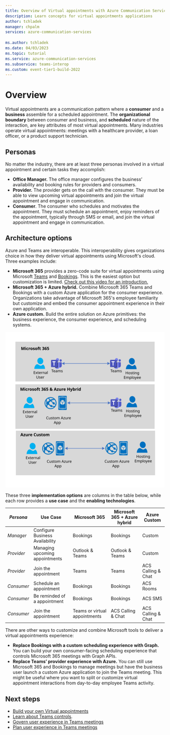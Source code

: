 ```yaml
---
title: Overview of Virtual appointments with Azure Communication Services
description: Learn concepts for virtual appointments applications
author: tchladek
manager: chpalm
services: azure-communication-services

ms.author: tchladek
ms.date: 04/03/2023
ms.topic: tutorial
ms.service: azure-communication-services
ms.subservice: teams-interop
ms.custom: event-tier1-build-2022
---
```


# Overview

Virtual appointments are a communication pattern where a **consumer** and a **business** assemble for a scheduled appointment. The **organizational boundary** between consumer and business, and **scheduled** nature of the interaction, are key attributes of most virtual appointments. Many industries operate virtual appointments: meetings with a healthcare provider, a loan officer, or a product support technician.

## Personas

No matter the industry, there are at least three personas involved in a virtual appointment and certain tasks they accomplish:
- **Office Manager.** The office manager configures the business’ availability and booking rules for providers and consumers.
- **Provider.** The provider gets on the call with the consumer. They must be able to view upcoming virtual appointments and join the virtual appointment and engage in communication.
- **Consumer**. The consumer who schedules and motivates the appointment. They must schedule an appointment, enjoy reminders of the appointment, typically through SMS or email, and join the virtual appointment and engage in communication.

## Architecture options

Azure and Teams are interoperable. This interoperability gives organizations choice in how they deliver virtual appointments using Microsoft's cloud. Three examples include:

-  **Microsoft 365** provides a zero-code suite for virtual appointments using Microsoft [Teams](https://www.microsoft.com/microsoft-teams/group-chat-software/) and [Bookings](https://www.microsoft.com/microsoft-365/business/scheduling-and-booking-app). This is the easiest option but customization is limited. [Check out this video for an introduction.](https://www.youtube.com/watch?v=zqfGrwW2lEw)
-  **Microsoft 365 + Azure hybrid.** Combine Microsoft 365 Teams and Bookings with a custom Azure application for the consumer experience. Organizations take advantage of Microsoft 365's employee familiarity but customize and embed the consumer appointment experience in their own application.
-  **Azure custom.** Build the entire solution on Azure primitives: the business experience, the consumer experience, and scheduling systems.

![Diagram of virtual appointment implementation options](../media/virtual-visits/virtual-visit-options.svg)

These three **implementation options** are columns in the table below, while each row provides a **use case** and the **enabling technologies**.

|*Persona* | **Use Case** | **Microsoft 365** | **Microsoft 365 + Azure hybrid** | **Azure Custom** |
|--------------|------------|-----------|---------------|---------------|
| *Manager* | Configure Business Availability | Bookings | Bookings | Custom |
| *Provider* | Managing upcoming appointments | Outlook & Teams | Outlook & Teams | Custom |
| *Provider* | Join the appointment | Teams | Teams | ACS Calling & Chat |
| *Consumer* | Schedule an appointment | Bookings | Bookings | ACS Rooms |
| *Consumer*| Be reminded of a appointment | Bookings | Bookings | ACS SMS |
| *Consumer*| Join the appointment | Teams or virtual appointments | ACS Calling & Chat | ACS Calling & Chat |

There are other ways to customize and combine Microsoft tools to deliver a virtual appointments experience:
-  **Replace Bookings with a custom scheduling experience with Graph.** You can build your own consumer-facing scheduling experience that controls Microsoft 365 meetings with Graph APIs.
-  **Replace Teams’ provider experience with Azure.** You can still use Microsoft 365 and Bookings to manage meetings but have the business user launch a custom Azure application to join the Teams meeting. This might be useful where you want to split or customize virtual appointment interactions from day-to-day employee Teams activity.

## Next steps
- [Build your own Virtual appointments](./sample-buidler.md)
- [Learn about Teams controls](../../concepts/interop/guest/teams-administration.md).
- [Govern user experience in Teams meetings](./govern-meeting-experience.md)
- [Plan user experience in Teams meetings](./plan-user-experience.md)
